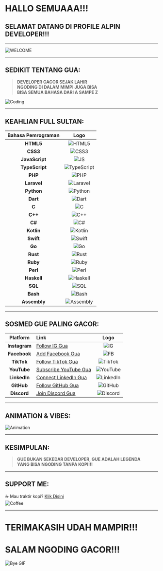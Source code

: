 # HALLO SEMUAAA!!!  
## SELAMAT DATANG DI PROFILE ALPIN DEVELOPER!!!

---

![WELCOME](https://media.giphy.com/media/ASd0Ukj0y3qMM/giphy.gif)

---

## SEDIKIT TENTANG GUA:
> **DEVELOPER GACOR SEJAK LAHIR**  
> **NGODING DI DALAM MIMPI JUGA BISA**  
> **BISA SEMUA BAHASA DARI A SAMPE Z**  

![Coding](https://media.giphy.com/media/3o7abldj0b3rxrZUxW/giphy.gif)

---

## KEAHLIAN FULL SULTAN:

| Bahasa Pemrograman | Logo |
| :---: | :---: |
| **HTML5** | ![HTML5](https://img.icons8.com/color/48/html-5--v1.png) |
| **CSS3** | ![CSS3](https://img.icons8.com/color/48/css3.png) |
| **JavaScript** | ![JS](https://img.icons8.com/color/48/javascript--v1.png) |
| **TypeScript** | ![TypeScript](https://img.icons8.com/color/48/typescript.png) |
| **PHP** | ![PHP](https://img.icons8.com/officel/48/php-logo.png) |
| **Laravel** | ![Laravel](https://img.icons8.com/ios-filled/50/fa314a/laravel.png) |
| **Python** | ![Python](https://img.icons8.com/color/48/python--v1.png) |
| **Dart** | ![Dart](https://img.icons8.com/color/48/dart.png) |
| **C** | ![C](https://img.icons8.com/color/48/c-programming.png) |
| **C++** | ![C++](https://img.icons8.com/color/48/c-plus-plus-logo.png) |
| **C#** | ![C#](https://img.icons8.com/color/48/c-sharp-logo.png) |
| **Kotlin** | ![Kotlin](https://img.icons8.com/color/48/kotlin.png) |
| **Swift** | ![Swift](https://img.icons8.com/color/48/swift.png) |
| **Go** | ![Go](https://img.icons8.com/color/48/golang.png) |
| **Rust** | ![Rust](https://img.icons8.com/ios/50/rust-programming-language.png) |
| **Ruby** | ![Ruby](https://img.icons8.com/color/48/ruby-programming-language.png) |
| **Perl** | ![Perl](https://img.icons8.com/ios/50/perl.png) |
| **Haskell** | ![Haskell](https://img.icons8.com/ios/50/haskell.png) |
| **SQL** | ![SQL](https://img.icons8.com/ios-filled/50/sql.png) |
| **Bash** | ![Bash](https://img.icons8.com/ios-filled/50/bash.png) |
| **Assembly** | ![Assembly](https://img.icons8.com/ios/50/assembly.png) |

---

## SOSMED GUE PALING GACOR:

| Platform | Link | Logo |
| :---: | :--- | :---: |
| **Instagram** | [Follow IG Gua](https://instagram.com/) | ![IG](https://img.icons8.com/fluency/48/instagram-new.png) |
| **Facebook** | [Add Facebook Gua](https://facebook.com/) | ![FB](https://img.icons8.com/fluency/48/facebook-new.png) |
| **TikTok** | [Follow TikTok Gua](https://tiktok.com/) | ![TikTok](https://img.icons8.com/fluency/48/tiktok.png) |
| **YouTube** | [Subscribe YouTube Gua](https://youtube.com/) | ![YouTube](https://img.icons8.com/fluency/48/youtube-play.png) |
| **LinkedIn** | [Connect LinkedIn Gua](https://linkedin.com/) | ![LinkedIn](https://img.icons8.com/fluency/48/linkedin.png) |
| **GitHub** | [Follow GitHub Gua](https://github.com/) | ![GitHub](https://img.icons8.com/fluency/48/github.png) |
| **Discord** | [Join Discord Gua](https://discord.com/) | ![Discord](https://img.icons8.com/fluency/48/discord-logo.png) |

---

## ANIMATION & VIBES:

![Animation](https://media.giphy.com/media/26xBwdIuRJiAIqHwA/giphy.gif)

---

## KESIMPULAN:

> **GUE BUKAN SEKEDAR DEVELOPER, GUE ADALAH LEGENDA**  
> **YANG BISA NGODING TANPA KOPI!!!**

---

## SUPPORT ME:

☕ Mau traktir kopi? [Klik Disini](https://buymeacoffee.com/)  
![Coffee](https://media.giphy.com/media/3o7abB06u9bNzA8lu8/giphy.gif)

---

# TERIMAKASIH UDAH MAMPIR!!!  
# SALAM NGODING GACOR!!!

![Bye GIF](https://media.giphy.com/media/l0MYyDa8C4r6YpYdy/giphy.gif)
